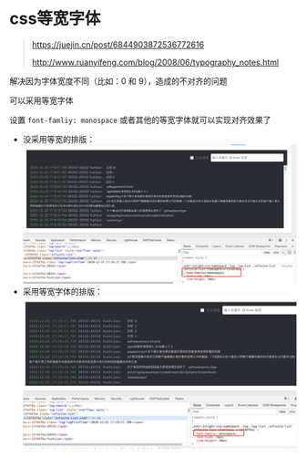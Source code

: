 # css等宽字体

> https://juejin.cn/post/6844903872536772616
>
> http://www.ruanyifeng.com/blog/2008/06/typography_notes.html

解决因为字体宽度不同（比如：0 和 9），造成的不对齐的问题

可以采用等宽字体

设置 `font-famliy: monospace` 或者其他的等宽字体就可以实现对齐效果了

- 没采用等宽的排版：
  ![没采用等宽的排版](../.vuepress/assets/img/随手记/css_monospace_0.png)
- 采用等宽字体的排版：
  ![采用等宽的排版](../.vuepress/assets/img/随手记/css_monospace_1.png)

